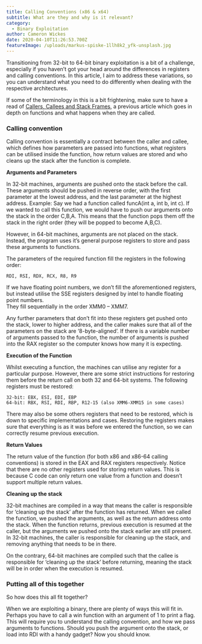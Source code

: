 ```yaml
---
title: Calling Conventions (x86 & x64)
subtitle: What are they and why is it relevant?
category:
  - Binary Exploitation
author: Cameron Wickes
date: 2020-04-10T11:26:53.700Z
featureImage: /uploads/markus-spiske-1llh8k2_yfk-unsplash.jpg
---
```

Transitioning from 32-bit to 64-bit binary exploitation is a bit of a challenge, especially if you haven’t got your head around the differences in registers and calling conventions. In this article, I aim to address these variations, so you can understand what you need to do differently when dealing with the respective architectures.

If some of the terminology in this is a bit frightening, make sure to have a read of [Callers, Callees and Stack Frames](https://www.cameronwickes.com/callers-callees-and-stack-frames), a previous article which goes in depth on functions and what happens when they are called.

### **Calling convention**

Calling convention is essentially a contract between the caller and callee, which defines how parameters are passed into functions, what registers can be utilised inside the function, how return values are stored and who cleans up the stack after the function is complete.

**Arguments and Parameters** 

In 32-bit machines, arguments are pushed onto the stack before the call. These arguments should be pushed in reverse order, with the first parameter at the lowest address, and the last parameter at the highest address. Example: Say we had a function called funcA(int a, int b, int c). If we wanted to call this function, we would have to push our arguments onto the stack in the order C,B,A. This means that the function pops them off the stack in the right order (they will be popped to become A,B,C).

However, in 64-bit machines, arguments are not placed on the stack. Instead, the program uses it’s general purpose registers to store and pass these arguments to functions. 

The parameters of the required function fill the registers in the following order:

```
RDI, RSI, RDX, RCX, R8, R9
```

If we have floating point numbers, we don’t fill the aforementioned registers, but instead utilise the SSE registers designed by intel to handle floating point numbers.  \
They fill sequentially in the order XMM0 – XMM7.

Any further parameters that don’t fit into these registers get pushed onto the stack, lower to higher address, and the caller makes sure that all of the parameters on the stack are ‘8-byte-aligned’. If there is a variable number of arguments passed to the function, the number of arguments is pushed into the RAX register so the computer knows how many it is expecting.

**Execution of the Function**

Whilst executing a function, the machines can utilise any register for a particular purpose. However, there are some strict instructions for restoring them before the return call on both 32 and 64-bit systems. The following registers must be restored:

```
32-bit: EBX, ESI, EDI, EBP
64-bit: RBX, RSI, RDI, RBP, R12-15 (also XMM6-XMM15 in some cases)
```

There may also be some others registers that need to be restored, which is down to specific implementations and cases. Restoring the registers makes sure that everything is as it was before we entered the function, so we can correctly resume previous execution.

**Return Values**

The return value of the function (for both x86 and x86-64 calling conventions) is stored in the EAX and RAX registers respectively.  Notice that there are no other registers used for storing return values. This is because C code can only return one value from a function and doesn’t support multiple return values.

**Cleaning up the stack**

32-bit machines are compiled in a way that means the caller is responsible for ‘cleaning up the stack’ after the function has returned. When we called the function, we pushed the arguments, as well as the return address onto the stack. When the function returns, previous execution is resumed at the caller, but the arguments we pushed onto the stack earlier are still present. In 32-bit machines, the caller is responsible for cleaning up the stack, and removing anything that needs to be in there.

On the contrary, 64-bit machines are compiled such that the callee is responsible for ‘cleaning up the stack’ before returning, meaning the stack will be in order when the execution is resumed. 



### Putting all of this together

So how does this all fit together?

When we are exploiting a binary, there are plenty of ways this will fit in. Perhaps you have to call a win function with an argument of 1 to print a flag. This will require you to understand the calling convention, and how we pass arguments to functions. Should you push the argument onto the stack, or load into RDI with a handy gadget? Now you should know.